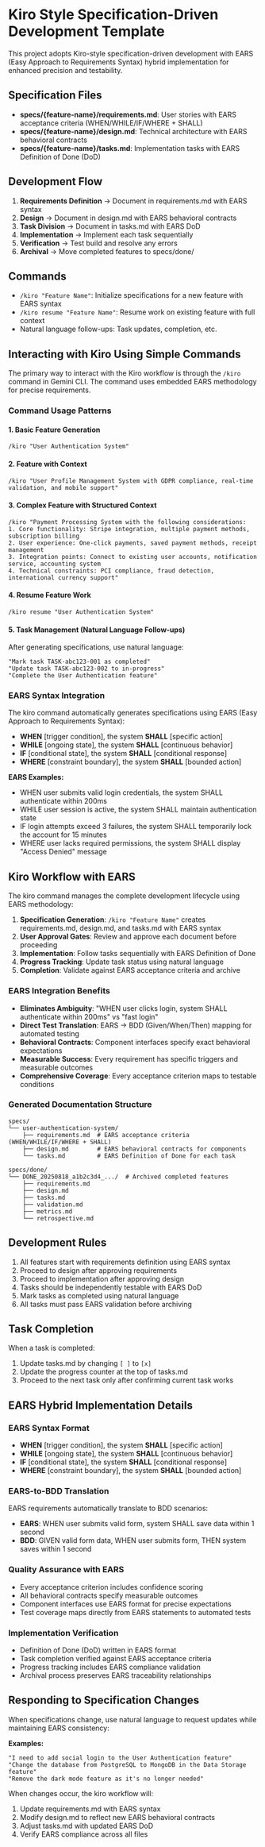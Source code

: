 # Kiro Style Specification-Driven Development Template

This project adopts Kiro-style specification-driven development with EARS (Easy Approach to Requirements Syntax) hybrid implementation for enhanced precision and testability.

## Specification Files

- **specs/{feature-name}/requirements.md**: User stories with EARS acceptance criteria (WHEN/WHILE/IF/WHERE + SHALL)
- **specs/{feature-name}/design.md**: Technical architecture with EARS behavioral contracts
- **specs/{feature-name}/tasks.md**: Implementation tasks with EARS Definition of Done (DoD)

## Development Flow

1. **Requirements Definition** → Document in requirements.md with EARS syntax
2. **Design** → Document in design.md with EARS behavioral contracts
3. **Task Division** → Document in tasks.md with EARS DoD
4. **Implementation** → Implement each task sequentially
5. **Verification** → Test build and resolve any errors
6. **Archival** → Move completed features to specs/done/

## Commands

- `/kiro "Feature Name"`: Initialize specifications for a new feature with EARS syntax
- `/kiro resume "Feature Name"`: Resume work on existing feature with full context
- Natural language follow-ups: Task updates, completion, etc.

## Interacting with Kiro Using Simple Commands

The primary way to interact with the Kiro workflow is through the `/kiro` command in Gemini CLI. The command uses embedded EARS methodology for precise requirements.

### Command Usage Patterns

#### 1. Basic Feature Generation
```
/kiro "User Authentication System"
```

#### 2. Feature with Context
```
/kiro "User Profile Management System with GDPR compliance, real-time validation, and mobile support"
```

#### 3. Complex Feature with Structured Context
```
/kiro "Payment Processing System with the following considerations:
1. Core functionality: Stripe integration, multiple payment methods, subscription billing
2. User experience: One-click payments, saved payment methods, receipt management  
3. Integration points: Connect to existing user accounts, notification service, accounting system
4. Technical constraints: PCI compliance, fraud detection, international currency support"
```

#### 4. Resume Feature Work
```
/kiro resume "User Authentication System"
```

#### 5. Task Management (Natural Language Follow-ups)
After generating specifications, use natural language:
```
"Mark task TASK-abc123-001 as completed"
"Update task TASK-abc123-002 to in-progress" 
"Complete the User Authentication feature"
```

### EARS Syntax Integration

The kiro command automatically generates specifications using EARS (Easy Approach to Requirements Syntax):

- **WHEN** [trigger condition], the system **SHALL** [specific action]
- **WHILE** [ongoing state], the system **SHALL** [continuous behavior]
- **IF** [conditional state], the system **SHALL** [conditional response] 
- **WHERE** [constraint boundary], the system **SHALL** [bounded action]

**EARS Examples:**
- WHEN user submits valid login credentials, the system SHALL authenticate within 200ms
- WHILE user session is active, the system SHALL maintain authentication state
- IF login attempts exceed 3 failures, the system SHALL temporarily lock the account for 15 minutes
- WHERE user lacks required permissions, the system SHALL display "Access Denied" message

## Kiro Workflow with EARS

The kiro command manages the complete development lifecycle using EARS methodology:

1. **Specification Generation**: `/kiro "Feature Name"` creates requirements.md, design.md, and tasks.md with EARS syntax
2. **User Approval Gates**: Review and approve each document before proceeding
3. **Implementation**: Follow tasks sequentially with EARS Definition of Done
4. **Progress Tracking**: Update task status using natural language
5. **Completion**: Validate against EARS acceptance criteria and archive

### EARS Integration Benefits

- **Eliminates Ambiguity**: "WHEN user clicks login, system SHALL authenticate within 200ms" vs "fast login"
- **Direct Test Translation**: EARS → BDD (Given/When/Then) mapping for automated testing
- **Behavioral Contracts**: Component interfaces specify exact behavioral expectations
- **Measurable Success**: Every requirement has specific triggers and measurable outcomes
- **Comprehensive Coverage**: Every acceptance criterion maps to testable conditions

### Generated Documentation Structure

```
specs/
└── user-authentication-system/
    ├── requirements.md  # EARS acceptance criteria (WHEN/WHILE/IF/WHERE + SHALL)
    ├── design.md        # EARS behavioral contracts for components
    └── tasks.md         # EARS Definition of Done for each task

specs/done/
└── DONE_20250818_a1b2c3d4_.../  # Archived completed features
    ├── requirements.md
    ├── design.md
    ├── tasks.md
    ├── validation.md
    ├── metrics.md
    └── retrospective.md
```

## Development Rules

1. All features start with requirements definition using EARS syntax
2. Proceed to design after approving requirements  
3. Proceed to implementation after approving design
4. Tasks should be independently testable with EARS DoD
5. Mark tasks as completed using natural language
6. All tasks must pass EARS validation before archiving

## Task Completion

When a task is completed:
1. Update tasks.md by changing `[ ]` to `[x]`
2. Update the progress counter at the top of tasks.md
3. Proceed to the next task only after confirming current task works

## EARS Hybrid Implementation Details

### EARS Syntax Format
- **WHEN** [trigger condition], the system **SHALL** [specific action]
- **WHILE** [ongoing state], the system **SHALL** [continuous behavior]
- **IF** [conditional state], the system **SHALL** [conditional response]
- **WHERE** [constraint boundary], the system **SHALL** [bounded action]

### EARS-to-BDD Translation
EARS requirements automatically translate to BDD scenarios:
- **EARS**: WHEN user submits valid form, system SHALL save data within 1 second
- **BDD**: GIVEN valid form data, WHEN user submits form, THEN system saves within 1 second

### Quality Assurance with EARS
- Every acceptance criterion includes confidence scoring
- All behavioral contracts specify measurable outcomes
- Component interfaces use EARS format for precise expectations
- Test coverage maps directly from EARS statements to automated tests

### Implementation Verification
- Definition of Done (DoD) written in EARS format
- Task completion verified against EARS acceptance criteria
- Progress tracking includes EARS compliance validation
- Archival process preserves EARS traceability relationships

## Responding to Specification Changes

When specifications change, use natural language to request updates while maintaining EARS consistency:

**Examples:**
```
"I need to add social login to the User Authentication feature"
"Change the database from PostgreSQL to MongoDB in the Data Storage feature"  
"Remove the dark mode feature as it's no longer needed"
```

When changes occur, the kiro workflow will:
1. Update requirements.md with EARS syntax
2. Modify design.md to reflect new EARS behavioral contracts  
3. Adjust tasks.md with updated EARS DoD
4. Verify EARS compliance across all files
